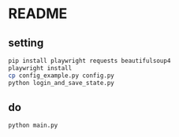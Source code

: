 # README


## setting 

```bash
pip install playwright requests beautifulsoup4
playwright install
cp config_example.py config.py 
python login_and_save_state.py
```

## do

```bash
python main.py
```
